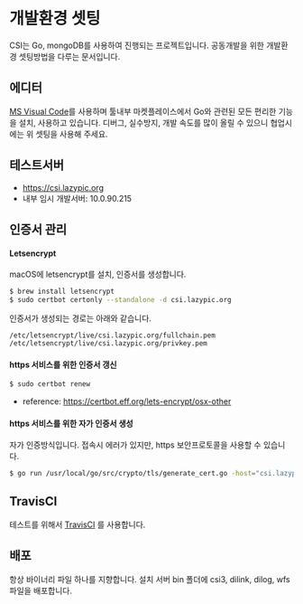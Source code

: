 # 개발환경 셋팅

CSI는 Go, mongoDB를 사용하여 진행되는 프로젝트입니다.
공동개발을 위한 개발환경 셋팅방법을 다루는 문서입니다.

## 에디터
[MS Visual Code](https://code.visualstudio.com)를 사용하며 툴내부 마켓플레이스에서 Go와 관련된 모든 편리한 기능을 설치, 사용하고 있습니다.
디버그, 실수방지, 개발 속도를 많이 올릴 수 있으니 협업시에는 위 셋팅을 사용해 주세요.

## 테스트서버
- https://csi.lazypic.org
- 내부 임시 개발서버: 10.0.90.215

## 인증서 관리

#### Letsencrypt
macOS에 letsencrypt를 설치, 인증서를 생성합니다.

```bash
$ brew install letsencrypt
$ sudo certbot certonly --standalone -d csi.lazypic.org
```

인증서가 생성되는 경로는 아래와 같습니다.

```
/etc/letsencrypt/live/csi.lazypic.org/fullchain.pem
/etc/letsencrypt/live/csi.lazypic.org/privkey.pem
```

#### https 서비스를 위한 인증서 갱신

```bash
$ sudo certbot renew
```

- reference: https://certbot.eff.org/lets-encrypt/osx-other

#### https 서비스를 위한 자가 인증서 생성
자가 인증방식입니다. 접속시 에러가 있지만, https 보안프로토콜을 사용할 수 있습니다.
```bash
$ go run /usr/local/go/src/crypto/tls/generate_cert.go -host="csi.lazypic.org" -ca=true
```

## TravisCI
테스트를 위해서 [TravisCI](https://docs.travis-ci.com) 를 사용합니다.

## 배포
항상 바이너리 파일 하나를 지향합니다.
설치 서버 bin 폴더에 csi3, dilink, dilog, wfs 파일을 배포합니다.